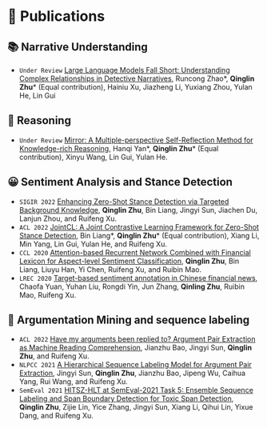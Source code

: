 
# 📝 Publications 
## 📚 Narrative Understanding
- ``Under Review`` [Large Language Models Fall Short: Understanding Complex Relationships in Detective Narratives](https://arxiv.org/abs/2402.11051), Runcong Zhao\*, **Qinglin Zhu**\* (Equal contribution), Hainiu Xu, Jiazheng Li, Yuxiang Zhou, Yulan He, Lin Gui

## 🤔 Reasoning
- ``Under Review`` [Mirror: A Multiple-perspective Self-Reflection Method for Knowledge-rich Reasoning](https://arxiv.org/abs/2402.14963), Hanqi Yan\*, **Qinglin Zhu**\* (Equal contribution), Xinyu Wang, Lin Gui, Yulan He.


## 😀 Sentiment Analysis and Stance Detection
- ``SIGIR 2022`` [Enhancing Zero-Shot Stance Detection via Targeted Background Knowledge](https://dl.acm.org/doi/10.1145/3477495.3531807), **Qinglin Zhu**, Bin Liang, Jingyi Sun, Jiachen Du, Lanjun Zhou, and Ruifeng Xu.
- ``ACL 2022`` [JointCL: A Joint Contrastive Learning Framework for Zero-Shot Stance Detection](https://aclanthology.org/2022.acl-long.7/), Bin Liang\*, **Qinglin Zhu**\* (Equal contribution), Xiang Li, Min Yang, Lin Gui, Yulan He, and Ruifeng Xu.
- ``CCL 2020`` [Attention-based Recurrent Network Combined with Financial Lexicon for Aspect-level Sentiment Classification](https://aclanthology.org/2020.ccl-1.63/), **Qinglin Zhu**, Bin Liang, Liuyu Han, Yi Chen, Ruifeng Xu, and Ruibin Mao.
- ``LREC 2020`` [Target-based sentiment annotation in Chinese financial news](https://aclanthology.org/2020.lrec-1.620/#:~:text=The%20clause%20reflecting%20the%20profitability,expression%20for%20determining%20the%20polarity.), Chaofa Yuan, Yuhan Liu, Rongdi Yin, Jun Zhang, **Qinling Zhu**, Ruibin Mao, Ruifeng Xu.


## 📖 Argumentation Mining and sequence labeling
- ``ACL 2022`` [Have my arguments been replied to? Argument Pair Extraction as Machine Reading Comprehension](https://aclanthology.org/2022.acl-short.4/), Jianzhu Bao, Jingyi Sun, **Qinglin Zhu**, and Ruifeng Xu.
- ``NLPCC 2021`` [A Hierarchical Sequence Labeling Model for Argument Pair Extraction](https://link.springer.com/chapter/10.1007/978-3-030-88483-3_38), Jingyi Sun, **Qinglin Zhu**, Jianzhu Bao, Jipeng Wu, Caihua Yang, Rui Wang, and Ruifeng Xu.
- ``SemEval 2021`` [HITSZ-HLT at SemEval-2021 Task 5: Ensemble Sequence Labeling and Span Boundary Detection for Toxic Span Detection](https://aclanthology.org/2021.semeval-1.63/), **Qinglin Zhu**, Zijie Lin, Yice Zhang, Jingyi Sun, Xiang Li, Qihui Lin, Yixue Dang, and Ruifeng Xu.
